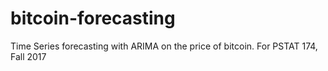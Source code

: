 # bitcoin-forecasting
Time Series forecasting with ARIMA on the price of bitcoin. For PSTAT 174, Fall 2017
